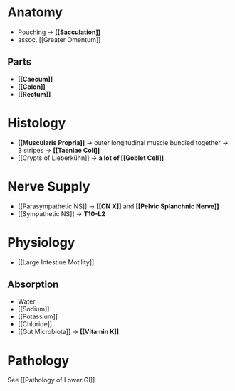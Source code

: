 # Anatomy
- Pouching -> **[[Sacculation]]**
- assoc. [[Greater Omentum]]

## Parts
- **[[Caecum]]**
- **[[Colon]]**
- **[[Rectum]]**

# Histology
- **[[Muscularis Propria]]** -> outer longitudinal muscle bundled together -> 3 stripes -> **[[Taeniae Coli]]**
- [[Crypts of Lieberkühn]] -> **a lot of [[Goblet Cell]]**

# Nerve Supply
- [[Parasympathetic NS]] -> **[[CN X]]** and **[[Pelvic Splanchnic Nerve]]**
- [[Sympathetic NS]] -> **T10-L2**

# Physiology
- [[Large Intestine Motility]]

## Absorption
- Water
- [[Sodium]]
- [[Potassium]]
- [[Chloride]]
- [[Gut Microbiota]] -> **[[Vitamin K]]**

# Pathology
See [[Pathology of Lower GI]]